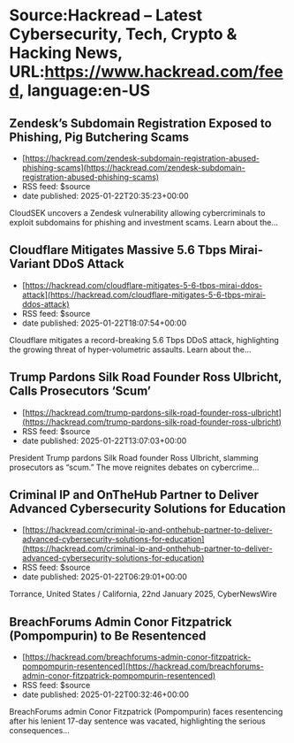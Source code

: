 # Source:Hackread – Latest Cybersecurity, Tech, Crypto & Hacking News, URL:https://www.hackread.com/feed, language:en-US

## Zendesk’s Subdomain Registration Exposed to Phishing, Pig Butchering Scams
 - [https://hackread.com/zendesk-subdomain-registration-abused-phishing-scams](https://hackread.com/zendesk-subdomain-registration-abused-phishing-scams)
 - RSS feed: $source
 - date published: 2025-01-22T20:35:23+00:00

CloudSEK uncovers a Zendesk vulnerability allowing cybercriminals to exploit subdomains for phishing and investment scams. Learn about the&#8230;

## Cloudflare Mitigates Massive 5.6 Tbps Mirai-Variant DDoS Attack
 - [https://hackread.com/cloudflare-mitigates-5-6-tbps-mirai-ddos-attack](https://hackread.com/cloudflare-mitigates-5-6-tbps-mirai-ddos-attack)
 - RSS feed: $source
 - date published: 2025-01-22T18:07:54+00:00

Cloudflare mitigates a record-breaking 5.6 Tbps DDoS attack, highlighting the growing threat of hyper-volumetric assaults. Learn about the&#8230;

## Trump Pardons Silk Road Founder Ross Ulbricht, Calls Prosecutors ‘Scum’
 - [https://hackread.com/trump-pardons-silk-road-founder-ross-ulbricht](https://hackread.com/trump-pardons-silk-road-founder-ross-ulbricht)
 - RSS feed: $source
 - date published: 2025-01-22T13:07:03+00:00

President Trump pardons Silk Road founder Ross Ulbricht, slamming prosecutors as &#8220;scum.&#8221; The move reignites debates on cybercrime&#8230;

## Criminal IP and OnTheHub Partner to Deliver Advanced Cybersecurity Solutions for Education
 - [https://hackread.com/criminal-ip-and-onthehub-partner-to-deliver-advanced-cybersecurity-solutions-for-education](https://hackread.com/criminal-ip-and-onthehub-partner-to-deliver-advanced-cybersecurity-solutions-for-education)
 - RSS feed: $source
 - date published: 2025-01-22T06:29:01+00:00

Torrance, United States / California, 22nd January 2025, CyberNewsWire

## BreachForums Admin Conor Fitzpatrick (Pompompurin) to Be Resentenced
 - [https://hackread.com/breachforums-admin-conor-fitzpatrick-pompompurin-resentenced](https://hackread.com/breachforums-admin-conor-fitzpatrick-pompompurin-resentenced)
 - RSS feed: $source
 - date published: 2025-01-22T00:32:46+00:00

BreachForums admin Conor Fitzpatrick (Pompompurin) faces resentencing after his lenient 17-day sentence was vacated, highlighting the serious consequences&#8230;


